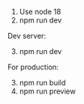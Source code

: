 1. Use node 18
2. npm run dev

Dev server:

3. npm run dev

For production:

3. npm run build
4. npm run preview